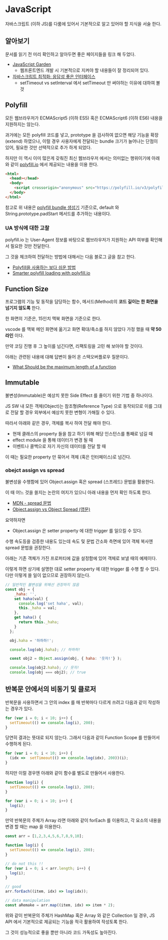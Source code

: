 # JavaScript

자바스크립트 (이하 JS)를 다룸에 있어서 기본적으로 알고 있어야 할 지식을 서술 한다.

## 알아보기

문서를 읽기 전 미리 확인하고 알아두면 좋은 페이지들을 링크 해 두었다.

  * [JavaScript Garden](http://bonsaiden.github.io/JavaScript-Garden/ko/)
    - 웹프론트엔드 개발 시 기본적으로 지켜야 할 내용들이 잘 정리되어 있다.
  * [자바스크립트 최적화: 응답성 좋은 인터페이스](https://jicjjang.github.io/2017/05/19/javascript-optimize-6/)
    - setTimeout vs setInterval 에서 setTimeout 만 써야하는 이유에 대하여 볼 것

## Polyfill
모든 웹브라우저가 ECMAScript5 (이하 ES5) 혹은 ECMAScript6 (이하 ES6) 내용을 지원하지는 않는다.

과거에는 모든 polyfill 코드를 넣고, prototype 을 검사하여 없으면 해당 기능을 확장(extend) 하였으나, 이럴 경우 사용자에게 전달되는 bundle 크기가 늘어나는 단점이 있어, 필요한 것만 선택적으로 추가 하게 되었다.

하지만 이 역시 이미 많은게 갖춰진 최신 웹브라우저 에서는 의미없는 행위이기에 아래와 같이 [polyfill.io](https://polyfill.io/v3/) 에서 제공되는 내용을 이용 한다.

```html
<html>
  <head></head>
  <body>
    <script crossorigin="anonymous" src="https://polyfill.io/v3/polyfill.min.js?features=default%2CString.prototype.padStart"></script>
  </body>
</html>
```

참고로 위 내용은 [polyfill bundle 생성기](https://polyfill.io/v3/url-builder/) 기준으로, default 와 String.prototype.padStart 메서드를 추가하는 내용이다.

### UA 방식에 대한 고찰

polyfill.io 는 User-Agent 정보를 바탕으로 웹브라우저가 지원하는 API 여부를 확인해서 필요한 것만 전달한다.

그 것을 체크하여 전달하는 방법에 대해서는 다음 블로그 글을 참고 한다.

  * [Polyfill을 사용하는 보다 쉬운 방법](http://hacks.mozilla.or.kr/2014/12/an-easier-way-of-using-polyfills/)
  * [Smarter polyfill loading with polyfill.io](https://gomakethings.com/smarter-polyfill-loading-with-polyfill-io/)

## Function Size

프로그램의 기능 및 동작을 담당하는 함수, 메서드(Method)의 **코드 길이는 한 화면을 넘기지 않도록** 한다.

한 화면의 기준은, 15인치 맥북 화면을 기준으로 한다.

vscode 를 맥북 메인 화면에 옮기고 화면 확대/축소를 하지 않았다 가정 했을 때 **약 50 라인** 이다.

만약 코딩 진행 후 그 높이를 넘긴다면, 리팩토링을 고민 해 보아야 할 것이다.

아래는 관련된 내용에 대해 답변이 들어 온 스택오버플로우 질문이다.

  * [What Should be the maximum length of a function](https://softwareengineering.stackexchange.com/questions/27798/what-should-be-the-maximum-length-of-a-function)

## Immutable

불변성(Immutable)은 예상치 못한 Side Effect 를 줄이기 위한 기법 중 하나이다.

JS SW 내 모든 객체(Object)는 참조형(Reference Type) 으로 동작되므로 이를 그대로 전달 할 경우 외부에서 예상치 못한 변형이 가해질 수 있다.

따라서 아래와 같은 경우, 객체를 복사 하여 전달 해야 한다.

  * 현재 클래스의 property 들을 참고 하기 위해 해당 인스턴스를 통째로 넘길 때
  * effect module 을 통해 데이터가 변경 될 때
  * 이벤트나 콜백으로 자기 자신의 데이터를 전달 할 때

이 때는 필요한 property 만 묶어서 객체 (혹은 인터페이스)로 넘긴다.

### obejct assign vs spread

불변성을 수행함에 있어 Object.assign 혹은 spread (스프레드) 문법을 활용한다.

이 때 어느 것을 쓸지는 논란의 여지가 있으니 아래 내용을 먼저 확인 하도록 한다.

  * [MDN - spread 문법](https://developer.mozilla.org/ko/docs/Web/JavaScript/Reference/Operators/Spread_syntax)
  * [Object.assign vs Object Spread (영문)](https://thecodebarbarian.com/object-assign-vs-object-spread.html)

요약하자면

  * Object.assign 은 setter property 에 대한 trigger 를 일으킬 수 있다.

수행 속도등을 검증한 내용도 있는데 속도 및 문법 간소화 측면에 있어 객체 복사엔 spread 문법을 권장한다.

아래는 기존 객체가 가진 프로퍼티에 값을 설정함에 있어 객체로 보낼 때의 예제이다.

이렇게 하면 상기에 설명한 대로 setter property 에 대한 trigger 를 수행 할 수 있다. 다만 이렇게 쓸 일이 없으므로 권장하지 않는다.

```js
// 일반적인 불변성을 위해선 권장하지 않음
const obj = {
    _haha: '',
    set haha(val) {
      console.log('set haha', val);
      this._haha = val;
    },
    get haha() {
      return this._haha;
    }
  };

  obj.haha = '하하하!';

  console.log(obj.haha); // 하하하!

  const obj2 = Object.assign(obj, { haha: '웃자!'} );

  console.log(obj2.haha); // 웃자!
  console.log(obj === obj2); // true
```

## 반복문 안에서의 비동기 및 클로저

반복문을 사용하면서 그 안의 index 를 매 반복마다 다르게 쓰려고 다음과 같이 작성하는 경우가 있다.
```js
for (var i = 0; i < 10; i++) {
  setTimeout(() => console.log(i), 200);
}
```

당연히 결과는 뜻대로 되지 않는다. 그래서 다음과 같이 Function Scope 를 만들어서 수행하게 된다.

```js
for (var i = 0; i < 10; i++) {
  (idx =>  setTimeout(() => console.log(idx), 200))(i);
}
```

하지만 이럴 경우엔 아래와 같이 함수를 별도로 만들어서 사용한다.
```js
function log(i) {
  setTimeout(() => console.log(i), 200);
}

for (var i = 0; i < 10; i++) {
  log(i);
}
```

만약 반복문의 주체가 Array 라면 아래와 같이 forEach 를 이용하고, 각 요소의 내용을 변경 할 때는 map 을 이용한다.
```js
const arr = [1,2,3,4,5,6,7,8,9,10];

function log(i) {
  setTimeout(() => console.log(i), 200);
}

// do not this !!
for (var i = 0; i < arr.length; i++) {
  log(i);
}

// good
arr.forEach((item, idx) => log(idx));

// data manipulation
const aRemake = arr.map((item, idx) => item * 2);
```

위와 같이 반복문의 주체가 HashMap 혹은 Array 와 같은 Collection 일 경우, JS API 에서 기본적으로 제공되는 기능을 적극 활용하여 작성토록 한다.

그 것이 성능적으로 좋을 뿐만 아니라 코드 가독성도 높아진다.
